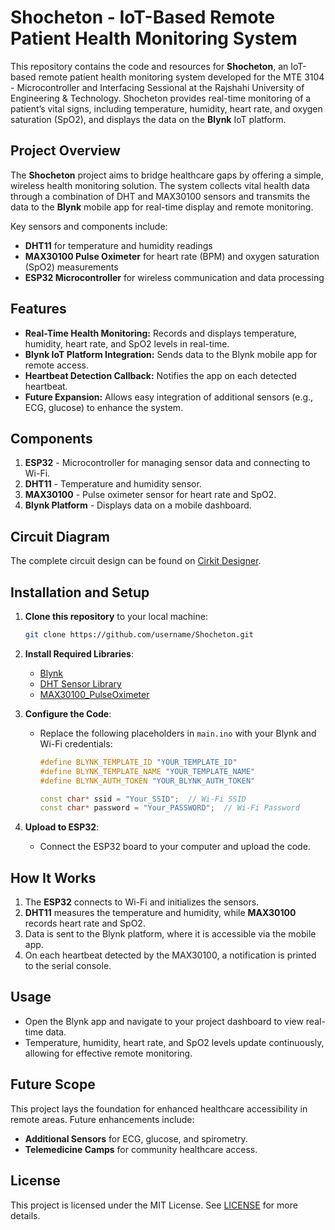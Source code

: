 # Shocheton - IoT-Based Remote Patient Health Monitoring System

This repository contains the code and resources for **Shocheton**, an IoT-based remote patient health monitoring system developed for the MTE 3104 - Microcontroller and Interfacing Sessional at the Rajshahi University of Engineering & Technology. Shocheton provides real-time monitoring of a patient’s vital signs, including temperature, humidity, heart rate, and oxygen saturation (SpO2), and displays the data on the **Blynk** IoT platform.

## Project Overview

The **Shocheton** project aims to bridge healthcare gaps by offering a simple, wireless health monitoring solution. The system collects vital health data through a combination of DHT and MAX30100 sensors and transmits the data to the **Blynk** mobile app for real-time display and remote monitoring.

Key sensors and components include:
- **DHT11** for temperature and humidity readings
- **MAX30100 Pulse Oximeter** for heart rate (BPM) and oxygen saturation (SpO2) measurements
- **ESP32 Microcontroller** for wireless communication and data processing

## Features

- **Real-Time Health Monitoring:** Records and displays temperature, humidity, heart rate, and SpO2 levels in real-time.
- **Blynk IoT Platform Integration:** Sends data to the Blynk mobile app for remote access.
- **Heartbeat Detection Callback:** Notifies the app on each detected heartbeat.
- **Future Expansion:** Allows easy integration of additional sensors (e.g., ECG, glucose) to enhance the system.

## Components

1. **ESP32** - Microcontroller for managing sensor data and connecting to Wi-Fi.
2. **DHT11** - Temperature and humidity sensor.
3. **MAX30100** - Pulse oximeter sensor for heart rate and SpO2.
4. **Blynk Platform** - Displays data on a mobile dashboard.

## Circuit Diagram

The complete circuit design can be found on [Cirkit Designer](https://app.cirkitdesigner.com/project/eac0d896-5b71-4bb7-983f-7b1f47af07a5).

## Installation and Setup

1. **Clone this repository** to your local machine:
   ```bash
   git clone https://github.com/username/Shocheton.git
   ```
2. **Install Required Libraries**:
   - [Blynk](https://github.com/blynkkk/blynk-library)
   - [DHT Sensor Library](https://github.com/adafruit/DHT-sensor-library)
   - [MAX30100_PulseOximeter](https://github.com/oxullo/Arduino-MAX30100)

3. **Configure the Code**:
   - Replace the following placeholders in `main.ino` with your Blynk and Wi-Fi credentials:
     ```cpp
     #define BLYNK_TEMPLATE_ID "YOUR_TEMPLATE_ID"
     #define BLYNK_TEMPLATE_NAME "YOUR_TEMPLATE_NAME"
     #define BLYNK_AUTH_TOKEN "YOUR_BLYNK_AUTH_TOKEN"

     const char* ssid = "Your_SSID";  // Wi-Fi SSID
     const char* password = "Your_PASSWORD";  // Wi-Fi Password
     ```
4. **Upload to ESP32**:
   - Connect the ESP32 board to your computer and upload the code.

## How It Works

1. The **ESP32** connects to Wi-Fi and initializes the sensors.
2. **DHT11** measures the temperature and humidity, while **MAX30100** records heart rate and SpO2.
3. Data is sent to the Blynk platform, where it is accessible via the mobile app.
4. On each heartbeat detected by the MAX30100, a notification is printed to the serial console.

## Usage

- Open the Blynk app and navigate to your project dashboard to view real-time data.
- Temperature, humidity, heart rate, and SpO2 levels update continuously, allowing for effective remote monitoring.

## Future Scope

This project lays the foundation for enhanced healthcare accessibility in remote areas. Future enhancements include:
- **Additional Sensors** for ECG, glucose, and spirometry.
- **Telemedicine Camps** for community healthcare access.

## License

This project is licensed under the MIT License. See [LICENSE](LICENSE) for more details.
